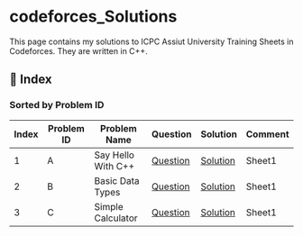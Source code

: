# codeforces_Solutions
This page contains my solutions to ICPC Assiut University Training Sheets in Codeforces. They are written in C++.
## 📘 Index

### Sorted by Problem ID

| Index | Problem ID | Problem Name       | Question | Solution | Comment                     |
|-------|------------|--------------------|----------|----------|-----------------------------|
| 1     | A         | Say Hello With C++     | [Question](https://codeforces.com/group/MWSDmqGsZm/contest/219158/problem/A) | [Solution](https://github.com/shahdaayman/codeforces_Solutions/blob/main/Sheet1-A-Say%20Hello%20With%20C%2B%2B) | Sheet1 |
| 2     | B         | Basic Data Types             | [Question](https://codeforces.com/group/MWSDmqGsZm/contest/219158/problem/B) | [Solution]() | Sheet1 |
| 3     | C         | Simple Calculator        | [Question](https://codeforces.com/group/MWSDmqGsZm/contest/219158/problem/C) | [Solution]() | Sheet1 |
